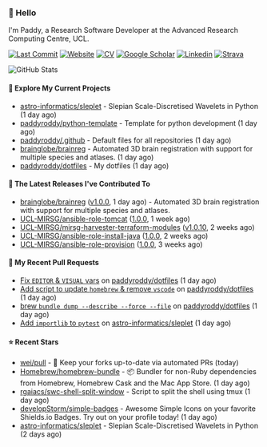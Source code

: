 ### 👋 Hello

I'm Paddy, a Research Software Developer at the Advanced Research Computing
Centre, UCL.

[![Last Commit](https://img.shields.io/github/last-commit/paddyroddy/paddyroddy?label=updated)](https://github.com/paddyroddy)
[![Website](https://img.shields.io/badge/GitHub%20Pages-222?logo=githubpages&logoColor=fff&style=for-the-badge&style=flat)](https://paddyroddy.github.io)
[![CV](https://img.shields.io/badge/CV-PDF-pink.svg)](https://paddyroddy.github.io/cv)
[![Google Scholar](https://img.shields.io/badge/Google%20Scholar-4285F4?logo=googlescholar&logoColor=fff&style=for-the-badge&style=flat)](https://scholar.google.com/citations?user=OFigHUwAAAAJ)
[![Linkedin](https://img.shields.io/badge/LinkedIn-0A66C2?logo=linkedin&logoColor=fff&style=for-the-badge&style=flat)](https://www.linkedin.com/in/patrickjamesroddy)
[![Strava](https://img.shields.io/badge/Strava-FC4C02?style=for-the-badge&logo=strava&logoColor=white&style=flat)](https://www.strava.com/athletes/patrick_roddy)

![GitHub Stats](https://github-readme-stats-paddyroddy.vercel.app/api?username=paddyroddy&disable_animations=true&hide_border=true&hide_title=true&include_all_commits=true&rank_icon=github&show=discussions_answered,discussions_started,prs_merged,reviews&show_icons=true&theme=tokyonight)

#### 👷 Explore My Current Projects

- [astro-informatics/sleplet](https://github.com/astro-informatics/sleplet) - Slepian Scale-Discretised Wavelets in Python
  (1 day ago)
- [paddyroddy/python-template](https://github.com/paddyroddy/python-template) - Template for python development
  (1 day ago)
- [paddyroddy/.github](https://github.com/paddyroddy/.github) - Default files for all repositories
  (1 day ago)
- [brainglobe/brainreg](https://github.com/brainglobe/brainreg) - Automated 3D brain registration with support for multiple species and atlases.
  (1 day ago)
- [paddyroddy/dotfiles](https://github.com/paddyroddy/dotfiles) - My dotfiles
  (1 day ago)

#### 🔭 The Latest Releases I've Contributed To

- [brainglobe/brainreg](https://github.com/brainglobe/brainreg) ([v1.0.0](https://github.com/brainglobe/brainreg/releases/tag/v1.0.0),
  1 day ago) - Automated 3D brain registration with support for multiple species and atlases.
- [UCL-MIRSG/ansible-role-tomcat](https://github.com/UCL-MIRSG/ansible-role-tomcat) ([1.0.0](https://github.com/UCL-MIRSG/ansible-role-tomcat/releases/tag/1.0.0),
  1 week ago)
- [UCL-MIRSG/mirsg-harvester-terraform-modules](https://github.com/UCL-MIRSG/mirsg-harvester-terraform-modules) ([v1.0.10](https://github.com/UCL-MIRSG/mirsg-harvester-terraform-modules/releases/tag/v1.0.10),
  2 weeks ago)
- [UCL-MIRSG/ansible-role-install-java](https://github.com/UCL-MIRSG/ansible-role-install-java) ([1.0.0](https://github.com/UCL-MIRSG/ansible-role-install-java/releases/tag/1.0.0),
  2 weeks ago)
- [UCL-MIRSG/ansible-role-provision](https://github.com/UCL-MIRSG/ansible-role-provision) ([1.0.0](https://github.com/UCL-MIRSG/ansible-role-provision/releases/tag/1.0.0),
  3 weeks ago)

#### 🔨 My Recent Pull Requests

- [Fix `EDITOR` &amp; `VISUAL` vars](https://github.com/paddyroddy/dotfiles/pull/11) on [paddyroddy/dotfiles](https://github.com/paddyroddy/dotfiles)
  (1 day ago)
- [Add script to update `homebrew` &amp; remove `vscode`](https://github.com/paddyroddy/dotfiles/pull/10) on [paddyroddy/dotfiles](https://github.com/paddyroddy/dotfiles)
  (1 day ago)
- [brew `bundle dump --describe --force --file`](https://github.com/paddyroddy/dotfiles/pull/9) on [paddyroddy/dotfiles](https://github.com/paddyroddy/dotfiles)
  (1 day ago)
- [Add `importlib` to `pytest`](https://github.com/astro-informatics/sleplet/pull/285) on [astro-informatics/sleplet](https://github.com/astro-informatics/sleplet)
  (1 day ago)

#### ⭐ Recent Stars

- [wei/pull](https://github.com/wei/pull) - 🤖 Keep your forks up-to-date via automated PRs
  (today)
- [Homebrew/homebrew-bundle](https://github.com/Homebrew/homebrew-bundle) - 📦 Bundler for non-Ruby dependencies from Homebrew, Homebrew Cask and the Mac App Store.
  (1 day ago)
- [rgaiacs/swc-shell-split-window](https://github.com/rgaiacs/swc-shell-split-window) - Script to split the shell using tmux
  (1 day ago)
- [developStorm/simple-badges](https://github.com/developStorm/simple-badges) - Awesome Simple Icons on your favorite Shields.io Badges. Try out on your profile today!
  (1 day ago)
- [astro-informatics/sleplet](https://github.com/astro-informatics/sleplet) - Slepian Scale-Discretised Wavelets in Python
  (2 days ago)
